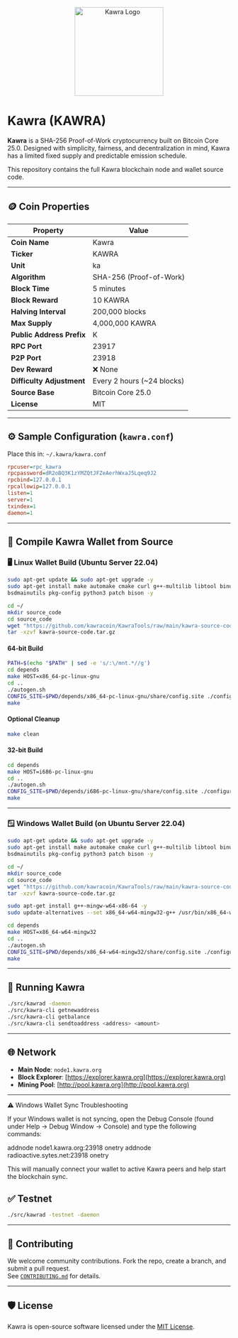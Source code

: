 <p align="center">
  <img src="https://www.kawra.org/logo.png" alt="Kawra Logo" width="200"/>
</p>


# Kawra (KAWRA)

**Kawra** is a SHA-256 Proof-of-Work cryptocurrency built on Bitcoin Core 25.0. Designed with simplicity, fairness, and decentralization in mind, Kawra has a limited fixed supply and predictable emission schedule.

This repository contains the full Kawra blockchain node and wallet source code.

---

## 🪙 Coin Properties

| Property                  | Value                       |
|---------------------------|-----------------------------|
| **Coin Name**             | Kawra                       |
| **Ticker**                | KAWRA                       |
| **Unit**                  | ka                          |
| **Algorithm**             | SHA-256 (Proof-of-Work)     |
| **Block Time**            | 5 minutes                   |
| **Block Reward**          | 10 KAWRA                    |
| **Halving Interval**      | 200,000 blocks              |
| **Max Supply**            | 4,000,000 KAWRA             |
| **Public Address Prefix** | K                           |
| **RPC Port**              | 23917                       |
| **P2P Port**              | 23918                       |
| **Dev Reward**            | ❌ None                     |
| **Difficulty Adjustment** | Every 2 hours (~24 blocks)  |
| **Source Base**           | Bitcoin Core 25.0           |
| **License**               | MIT                         |

---

## ⚙️ Sample Configuration (`kawra.conf`)

Place this in: `~/.kawra/kawra.conf`

```ini
rpcuser=rpc_kawra
rpcpassword=dR2oBQ3K1zYMZQtJFZeAerhWxaJ5Lqeq9J2
rpcbind=127.0.0.1
rpcallowip=127.0.0.1
listen=1
server=1
txindex=1
daemon=1
```

---

## 🧱 Compile Kawra Wallet from Source

### 🖥️ Linux Wallet Build (Ubuntu Server 22.04)

```bash
sudo apt-get update && sudo apt-get upgrade -y
sudo apt-get install make automake cmake curl g++-multilib libtool binutils-gold \
bsdmainutils pkg-config python3 patch bison -y

cd ~/
mkdir source_code
cd source_code
wget "https://github.com/kawracoin/KawraTools/raw/main/kawra-source-code.tar.gz" -O kawra-source-code.tar.gz
tar -xzvf kawra-source-code.tar.gz
```

#### 64-bit Build
```bash
PATH=$(echo "$PATH" | sed -e 's/:\/mnt.*//g')
cd depends
make HOST=x86_64-pc-linux-gnu
cd ..
./autogen.sh
CONFIG_SITE=$PWD/depends/x86_64-pc-linux-gnu/share/config.site ./configure --prefix=/
make
```

#### Optional Cleanup
```bash
make clean
```

#### 32-bit Build
```bash
cd depends
make HOST=i686-pc-linux-gnu
cd ..
./autogen.sh
CONFIG_SITE=$PWD/depends/i686-pc-linux-gnu/share/config.site ./configure --prefix=/
make
```

---

### 🪟 Windows Wallet Build (on Ubuntu Server 22.04)

```bash
sudo apt-get update && sudo apt-get upgrade -y
sudo apt-get install make automake cmake curl g++-multilib libtool binutils-gold \
bsdmainutils pkg-config python3 patch bison -y

cd ~/
mkdir source_code
cd source_code
wget "https://github.com/kawracoin/KawraTools/raw/main/kawra-source-code.tar.gz" -O kawra-source-code.tar.gz
tar -xzvf kawra-source-code.tar.gz

sudo apt-get install g++-mingw-w64-x86-64 -y
sudo update-alternatives --set x86_64-w64-mingw32-g++ /usr/bin/x86_64-w64-mingw32-g++-posix

cd depends
make HOST=x86_64-w64-mingw32
cd ..
./autogen.sh
CONFIG_SITE=$PWD/depends/x86_64-w64-mingw32/share/config.site ./configure --prefix=/
make
```

---

## 🚀 Running Kawra

```bash
./src/kawrad -daemon
./src/kawra-cli getnewaddress
./src/kawra-cli getbalance
./src/kawra-cli sendtoaddress <address> <amount>
```

---

## 🌐 Network

- **Main Node**: `node1.kawra.org`
- **Block Explorer**: [https://explorer.kawra.org](https://explorer.kawra.org)
- **Mining Pool**: [http://pool.kawra.org](http://pool.kawra.org)

---

⚠️ Windows Wallet Sync Troubleshooting

If your Windows wallet is not syncing, open the Debug Console (found under Help → Debug Window → Console) and type the following commands:

addnode node1.kawra.org:23918 onetry
addnode radioactive.sytes.net:23918 onetry


This will manually connect your wallet to active Kawra peers and help start the blockchain sync.

## ✅ Testnet

```bash
./src/kawrad -testnet -daemon
```

---

## 🤝 Contributing

We welcome community contributions. Fork the repo, create a branch, and submit a pull request.  
See [`CONTRIBUTING.md`](CONTRIBUTING.md) for details.

---

## 🛡️ License

Kawra is open-source software licensed under the [MIT License](COPYING).
